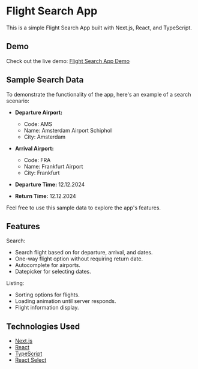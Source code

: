 # Flight Search App

This is a simple Flight Search App built with Next.js, React, and TypeScript.

## Demo

Check out the live demo: [Flight Search App Demo](https://flight-search-app-ten.vercel.app/)

## Sample Search Data

To demonstrate the functionality of the app, here's an example of a search scenario:

- **Departure Airport:**

  - Code: AMS
  - Name: Amsterdam Airport Schiphol
  - City: Amsterdam

- **Arrival Airport:**

  - Code: FRA
  - Name: Frankfurt Airport
  - City: Frankfurt

- **Departure Time:** 12.12.2024

- **Return Time:** 12.12.2024

Feel free to use this sample data to explore the app's features.

## Features

Search:

- Search flight based on for departure, arrival, and dates.
- One-way flight option without requiring return date.
- Autocomplete for airports.
- Datepicker for selecting dates.

Listing:

- Sorting options for flights.
- Loading animation until server responds.
- Flight information display.

## Technologies Used

- [Next.js](https://nextjs.org/)
- [React](https://reactjs.org/)
- [TypeScript](https://www.typescriptlang.org/)
- [React Select](https://react-select.com/)
